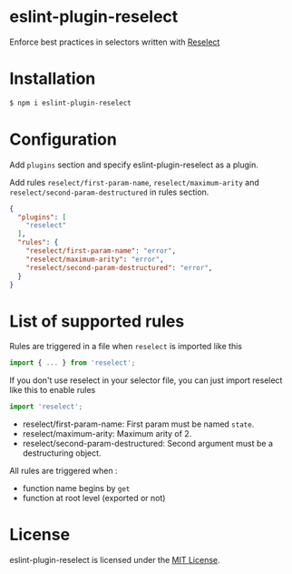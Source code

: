 eslint-plugin-reselect
========================

Enforce best practices in selectors written with [Reselect](https://github.com/reactjs/reselect)

# Installation

```sh
$ npm i eslint-plugin-reselect
```

# Configuration

Add `plugins` section and specify eslint-plugin-reselect as a plugin.

Add rules `reselect/first-param-name`, `reselect/maximum-arity` and `reselect/second-param-destructured`  in rules section.

```json
{
  "plugins": [
    "reselect"
  ],
  "rules": {
    "reselect/first-param-name": "error",
    "reselect/maximum-arity": "error",
    "reselect/second-param-destructured": "error",
  }
}
```

# List of supported rules

Rules are triggered in a file when `reselect` is imported like this 
```js
import { ... } from 'reselect';
```

If you don't use reselect in your selector file, you can just import reselect like this to enable rules
```js 
import 'reselect';
```
* reselect/first-param-name: First param must be named `state`.
* reselect/maximum-arity: Maximum arity of 2.
* reselect/second-param-destructured: Second argument must be a destructuring object. 

All rules are triggered when :
 * function name begins by `get`
 * function at root level (exported or not)
 
# License

eslint-plugin-reselect is licensed under the [MIT License](http://www.opensource.org/licenses/mit-license.php).
